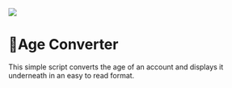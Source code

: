 ![](https://i.postimg.cc/q7zpn8pg/Screenshot-2024-09-05-104355.png)

# 🚀Age Converter

This simple script converts the age of an account and displays it underneath in an easy to read format.
